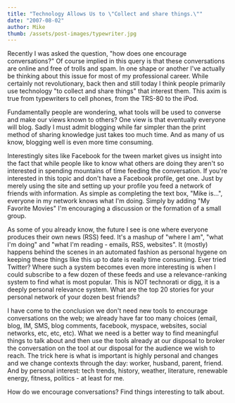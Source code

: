```yaml
---
title: "Technology Allows Us to \"Collect and share things.\""
date: "2007-08-02"
author: Mike
thumb: /assets/post-images/typewriter.jpg
---
```


Recently I was asked the question, "how does one encourage conversations?" Of course implied in this query is that these conversations are online and free of trolls and spam. In one shape or another I've actually be thinking about this issue for most of my professional career. While certainly not revolutionary, back then and still today I think people primarily use technology "to collect and share things" that interest them. This axim is true from typewriters to cell phones, from the TRS-80 to the iPod.

Fundamentally people are wondering, what tools will be used to converse and make our views known to others? One view is that eventually everyone will blog. Sadly I must admit blogging while far simpler than the print method of sharing knowledge just takes too much time. And as many of us know, blogging well is even more time consuming.

Interestingly sites like Facebook for the tween market gives us insight into the fact that while people like to know what others are doing they aren't so interested in spending mountains of time feeding the conversation. If you're interested in this topic and don't have a Facebook profile, get one. Just by merely using the site and setting up your profile you feed a network of friends with information. As simple as completing the text box, "Mike is...", everyone in my network knows what I'm doing. Simply by adding "My Favorite Movies" I'm encouraging a discussion or the formation of a small group.

As some of you already know, the future I see is one where everyone produces their own news (RSS) feed. It's a mashup of "where I am", "what I'm doing" and "what I'm reading - emails, RSS, websites". It (mostly) happens behind the scenes in an automated fashion as personal hygene on keeping these things like this up to date is really time consuming. Ever tried Twitter? Where such a system becomes even more interesting is when I could subscribe to a few dozen of these feeds and use a relevance-ranking system to find what is most popular. This is NOT technorati or digg, it is a deeply personal relevance system. What are the top 20 stories for your personal network of your dozen best friends?

I have come to the conclusion we don't need new tools to encourage conversations on the web; we already have far too many choices (email, blog, IM, SMS, blog comments, facebook, myspace, websites, social networks, etc, etc, etc). What we need is a better way to find meaningful things to talk about and then use the tools already at our disposal to broker the conversation on the tool at our disposal for the audience we wish to reach. The trick here is what is important is highly personal and changes and we change contexts through the day: worker, husband, parent, friend. And by personal interest: tech trends, history, weather, literature, renewable energy, fitness, politics - at least for me.

How do we encourage conversations? Find things interesting to talk about.
